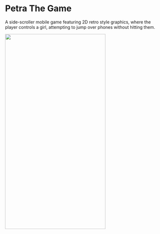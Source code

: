 # Petra The Game
A side-scroller mobile game featuring 2D retro style graphics, where the player controls a girl, attempting to jump over phones without hitting them.

<img src="https://github.com/ThaySilva/Petra_The_Game/blob/master/demo.gif" width=329 height=640>
